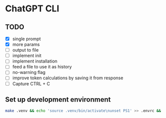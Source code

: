# ChatGPT CLI

## TODO
- [X] single prompt
- [X] more params
- [ ] output to file
- [ ] implement init
- [ ] implement installation
- [ ] feed a file to use it as history
- [ ] no-warning flag
- [ ] improve token calculations by saving it from response
- [ ] Capture CTRL + C

## Set up development environment

```bash
make .venv && echo 'source .venv/bin/activate\nunset PS1' >> .envrc && direnv allow
```
